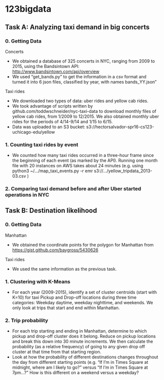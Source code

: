 # 123bigdata

## Task A: Analyzing taxi demand in big concerts

### 0. Getting Data 

Concerts
- We obtained a database of 325 concerts in NYC, ranging from 2009 to 2015, using the Bandsintown API: http://www.bandsintown.com/api/overview
- We used “get_bands.py” to get the information in a csv format and turned it into 6 json files, classified by year, with names bands_YY.json” 

Taxi rides
- We downloaded two types of data: uber rides and yellow cab rides.
- We took advantage of scripts written by github.com/toddwschneider/nyc-taxi-data to download monthly files of yellow cab rides, from 1/2009 to 12/2015. We also obtained monthly uber rides for the periods of 4/14-9/14 and 1/15 to 6/15.
- Data was uploaded to an S3 bucket: s3://hectorsalvador-spr16-cs123-uchicago-edu/yellow

### 1. Counting taxi rides by event
- We counted how many taxi rides occurred in a three-hour frame since the beginning of each event (as marked by the API). Running one month file with 20 instances on AWS takes about 24 minutes (e.g. using python3 ~/…/map_taxi_events.py -r emr s3://…/yellow_tripdata_2013-03.csv )

### 2. Comparing taxi demand before and after Uber started operations in NYC

## Task B: Destination likelihood

### 0. Getting Data 

Manhattan
- We obtained the coordinate points for the polygon for Manhattan from https://gist.github.com/baygross/5430626

Taxi rides
- We used the same information as the previous task.

### 1. Clustering with K-Means
- For each year (2009-2015), identify a set of cluster centroids (start with K=10) for taxi Pickup and Drop-off locations during three time categories: Weekday daytime, weekday nighttime, and weekends. We only look at trips that start and end within Manhattan. 

### 2. Trip probability
- For each trip starting and ending in Manhattan, determine to which pickup and drop-off cluster does it belong. Reduce on pickup locations and break this down into 30 minute increments. We then calculate the probability (as a relative frequency) of going to any given drop off cluster at that time from that starting region. 
- Look at how the probability of different destinations changes throughout the day from different starting points (e.g. “If I’m in Times Square at midnight, where am I likely to go?” versus “If I’m in Times Square at 7pm…?” How is this different on a weekend versus a weekday?


